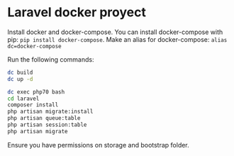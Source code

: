 # Laravel docker proyect

Install docker and docker-compose. You can install docker-compose with pip: `pip install docker-compose`. Make an alias for docker-compose: `alias dc=docker-compose`

Run the following commands:
```sh
dc build
dc up -d

dc exec php70 bash
cd laravel
composer install
php artisan migrate:install
php artisan queue:table
php artisan session:table
php artisan migrate
```

Ensure you have permissions on storage and bootstrap folder.